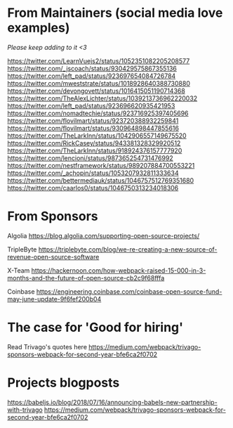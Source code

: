 # From Maintainers (social media love examples)
_Please keep adding to it <3_

https://twitter.com/LearnVuejs2/status/1052351082205208577 https://twitter.com/_jscoach/status/930429575867355136 https://twitter.com/left_pad/status/923697654084726784 https://twitter.com/mweststrate/status/1018928640388730880 https://twitter.com/devongovett/status/1016415051190714368 https://twitter.com/TheAlexLichter/status/1039213736962220032 https://twitter.com/left_pad/status/923696620935421953 https://twitter.com/nomadtechie/status/923716925397405696 https://twitter.com/flovilmart/status/923720388932259841 https://twitter.com/flovilmart/status/930964898447855616 https://twitter.com/TheLarkInn/status/1042906557149675520 https://twitter.com/RickCasey/status/943381328329920512 https://twitter.com/TheLarkInn/status/918924376157777920 https://twitter.com/lencioni/status/987365254731476992 https://twitter.com/nestframework/status/989207884700553221 https://twitter.com/_achopin/status/1053207932811333634 https://twitter.com/bettermediauk/status/1046757512769351680 https://twitter.com/caarlos0/status/1046750313234018306

# From Sponsors
Algolia https://blog.algolia.com/supporting-open-source-projects/

TripleByte https://triplebyte.com/blog/we-re-creating-a-new-source-of-revenue-open-source-software

X-Team https://hackernoon.com/how-webpack-raised-15-000-in-3-months-and-the-future-of-open-source-cb2c9f68fffa

Coinbase https://engineering.coinbase.com/coinbase-open-source-fund-may-june-update-9f6fef200b04

# The case for 'Good for hiring'
Read Trivago's quotes here https://medium.com/webpack/trivago-sponsors-webpack-for-second-year-bfe6ca2f0702

# Projects blogposts
https://babeljs.io/blog/2018/07/16/announcing-babels-new-partnership-with-trivago
https://medium.com/webpack/trivago-sponsors-webpack-for-second-year-bfe6ca2f0702
